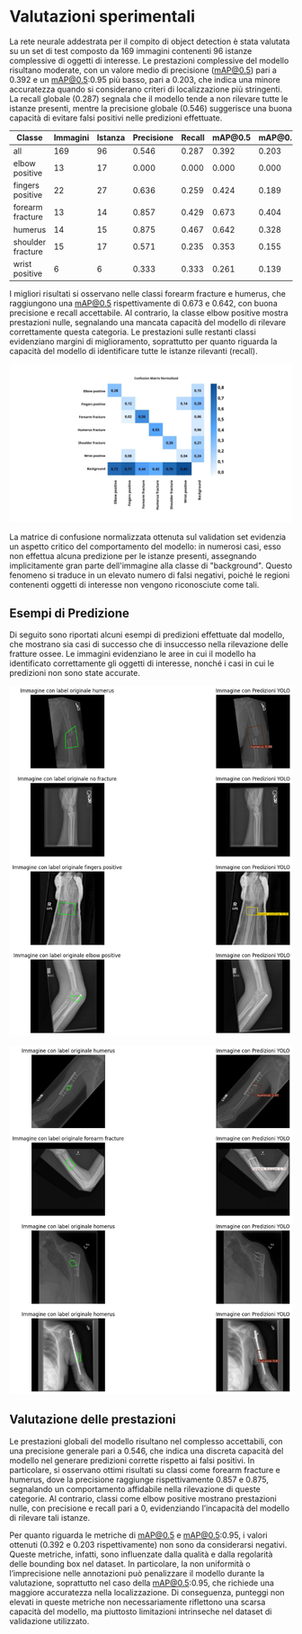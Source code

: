 # Valutazioni sperimentali

La rete neurale addestrata per il compito di object detection è stata valutata su un set di test composto da 169 immagini contenenti 96 istanze complessive di oggetti di interesse. Le prestazioni complessive del modello risultano moderate, con un valore medio di precisione (mAP@0.5) pari a 0.392 e un mAP@0.5:0.95 più basso, pari a 0.203, che indica una minore accuratezza quando si considerano criteri di localizzazione più stringenti. La recall globale (0.287) segnala che il modello tende a non rilevare tutte le istanze presenti, mentre la precisione globale (0.546) suggerisce una buona capacità di evitare falsi positivi nelle predizioni effettuate.

| Classe            | Immagini | Istanza | Precisione | Recall | mAP\@0.5 | mAP\@0.5:0.95 |
|-------------------| -------- | ------- | ---------- | ------ | -------- | ------------- |
| all               | 169      | 96      | 0.546      | 0.287  | 0.392    | 0.203         |
| elbow positive    | 13       | 17      | 0.000      | 0.000  | 0.000    | 0.000         |
| fingers positive  | 22       | 27      | 0.636      | 0.259  | 0.424    | 0.189         |
| forearm fracture  | 13       | 14      | 0.857      | 0.429  | 0.673    | 0.404         |
| humerus           | 14       | 15      | 0.875      | 0.467  | 0.642    | 0.328         |
| shoulder fracture | 15       | 17      | 0.571      | 0.235  | 0.353    | 0.155         |
| wrist positive    | 6        | 6       | 0.333      | 0.333  | 0.261    | 0.139         |

I migliori risultati si osservano nelle classi forearm fracture e humerus, che raggiungono una mAP@0.5 rispettivamente di 0.673 e 0.642, con buona precisione e recall accettabile. Al contrario, la classe elbow positive mostra prestazioni nulle, segnalando una mancata capacità del modello di rilevare correttamente questa categoria. Le prestazioni sulle restanti classi evidenziano margini di miglioramento, soprattutto per quanto riguarda la capacità del modello di identificare tutte le istanze rilevanti (recall).

![Confusion Matrix](../diagram/matriceV.jpg)

La matrice di confusione normalizzata ottenuta sul validation set evidenzia un aspetto critico del comportamento del modello: in numerosi casi, esso non effettua alcuna predizione per le istanze presenti, assegnando implicitamente gran parte dell'immagine alla classe di "background". Questo fenomeno si traduce in un elevato numero di falsi negativi, poiché le regioni contenenti oggetti di interesse non vengono riconosciute come tali.

## Esempi di Predizione

Di seguito sono riportati alcuni esempi di predizioni effettuate dal modello, che mostrano sia casi di successo che di insuccesso nella rilevazione delle fratture ossee. Le immagini evidenziano le aree in cui il modello ha identificato correttamente gli oggetti di interesse, nonché i casi in cui le predizioni non sono state accurate.

![esempio di predizione](../diagram/risultati1.png)

![esempio di predizione](../diagram/risultati3.png)

## Valutazione delle prestazioni

Le prestazioni globali del modello risultano nel complesso accettabili, con una precisione generale pari a 0.546, che indica una discreta capacità del modello nel generare predizioni corrette rispetto ai falsi positivi. In particolare, si osservano ottimi risultati su classi come forearm fracture e humerus, dove la precisione raggiunge rispettivamente 0.857 e 0.875, segnalando un comportamento affidabile nella rilevazione di queste categorie. Al contrario, classi come elbow positive mostrano prestazioni nulle, con precisione e recall pari a 0, evidenziando l’incapacità del modello di rilevare tali istanze.

Per quanto riguarda le metriche di mAP@0.5 e mAP@0.5:0.95, i valori ottenuti (0.392 e 0.203 rispettivamente) non sono da considerarsi negativi. Queste metriche, infatti, sono influenzate dalla qualità e dalla regolarità delle bounding box nel dataset. In particolare, la non uniformità o l’imprecisione nelle annotazioni può penalizzare il modello durante la valutazione, soprattutto nel caso della mAP@0.5:0.95, che richiede una maggiore accuratezza nella localizzazione. Di conseguenza, punteggi non elevati in queste metriche non necessariamente riflettono una scarsa capacità del modello, ma piuttosto limitazioni intrinseche nel dataset di validazione utilizzato.